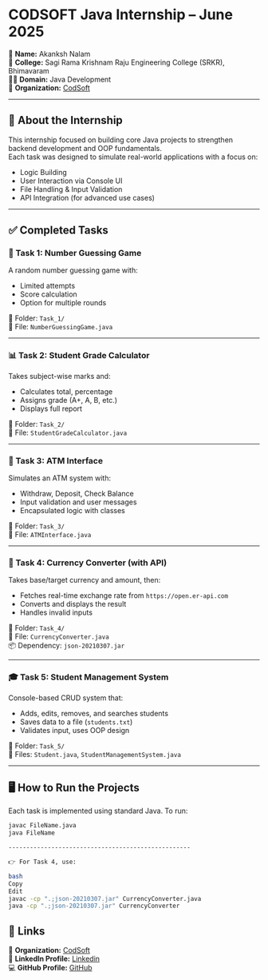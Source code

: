 # CODSOFT Java Internship – June 2025

🚀 **Name:** Akanksh Nalam   
🏫 **College:** Sagi Rama Krishnam Raju Engineering College (SRKR), Bhimavaram  
👨‍💻 **Domain:** Java Development  
🏢 **Organization:** [CodSoft](https://codsoft.in)

---

## 📌 About the Internship

This internship focused on building core Java projects to strengthen backend development and OOP fundamentals.  
Each task was designed to simulate real-world applications with a focus on:

- Logic Building
- User Interaction via Console UI
- File Handling & Input Validation
- API Integration (for advanced use cases)

---

## ✅ Completed Tasks

### 🧠 Task 1: Number Guessing Game
A random number guessing game with:
- Limited attempts
- Score calculation
- Option for multiple rounds

📁 Folder: `Task_1/`  
📄 File: `NumberGuessingGame.java`

---

### 📊 Task 2: Student Grade Calculator
Takes subject-wise marks and:
- Calculates total, percentage
- Assigns grade (A+, A, B, etc.)
- Displays full report

📁 Folder: `Task_2/`  
📄 File: `StudentGradeCalculator.java`

---

### 🏧 Task 3: ATM Interface
Simulates an ATM system with:
- Withdraw, Deposit, Check Balance
- Input validation and user messages
- Encapsulated logic with classes

📁 Folder: `Task_3/`  
📄 File: `ATMInterface.java`

---

### 💱 Task 4: Currency Converter (with API)
Takes base/target currency and amount, then:
- Fetches real-time exchange rate from `https://open.er-api.com`
- Converts and displays the result
- Handles invalid inputs

📁 Folder: `Task_4/`  
📄 File: `CurrencyConverter.java`  
📦 Dependency: `json-20210307.jar`

---

### 🎓 Task 5: Student Management System
Console-based CRUD system that:
- Adds, edits, removes, and searches students
- Saves data to a file (`students.txt`)
- Validates input, uses OOP design

📁 Folder: `Task_5/`  
📄 Files: `Student.java`, `StudentManagementSystem.java`

---

## 🖥️ How to Run the Projects

Each task is implemented using standard Java. To run:

```bash
javac FileName.java
java FileName

---------------------------------------------------

👉 For Task 4, use:

bash
Copy
Edit
javac -cp ".;json-20210307.jar" CurrencyConverter.java
java -cp ".;json-20210307.jar" CurrencyConverter

```

## 📎 Links

🏢 **Organization:** [CodSoft](https://codsoft.in)  
🔗 **LinkedIn Profile:** [Linkedin](https://www.linkedin.com/in/akankshnalam)  
💻 **GitHub Profile:** [GitHub](https://github.com/akankshnalam02)
